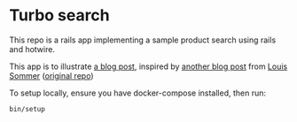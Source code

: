 # Turbo search

This repo is a rails app implementing a sample product search using rails and hotwire.

This app is to illustrate [a blog post](https://dev.to/fredplante/a-powerful-search-feature-with-what-rails-provides-out-of-the-box-1oo8), inspired by [another blog post](https://dev.to/lso/the-ultimate-search-for-rails-episode-1-1mi) from [Louis Sommer](https://twitter.com/sommer_of_love) ([original repo](https://github.com/bear-in-mind/ultimate_search/tree/main))

To setup locally, ensure you have docker-compose installed, then run:

```bash
bin/setup
```
